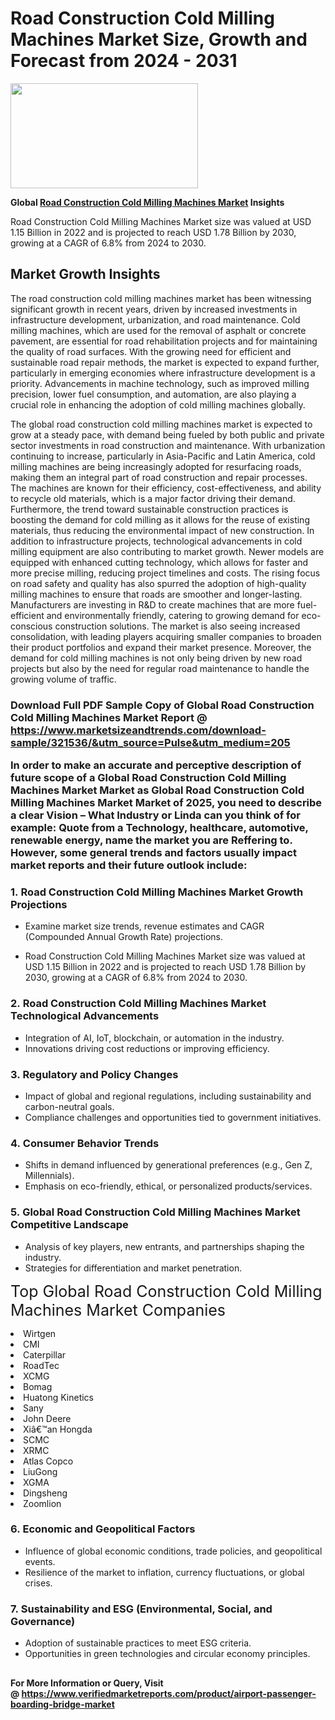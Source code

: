 <H1>Road Construction Cold Milling Machines Market Size, Growth and Forecast from 2024 - 2031</H1><img class="aligncenter size-medium wp-image-584254" src="https://thirdeyenews.in/wp-content/uploads/2024/09/Global-Market-Research-300x168.jpeg" alt="" width="300" height="168" /><p><strong>Global&nbsp;<a href="https://www.marketsizeandtrends.com/download-sample/321536/&amp;utm_source=Pulse&amp;utm_medium=205">Road Construction Cold Milling Machines Market</a> Insights</strong></p><p>Road Construction Cold Milling Machines Market size was valued at USD 1.15 Billion in 2022 and is projected to reach USD 1.78 Billion by 2030, growing at a CAGR of 6.8% from 2024 to 2030.</p><p><h2>Market Growth Insights</h2> <p>The road construction cold milling machines market has been witnessing significant growth in recent years, driven by increased investments in infrastructure development, urbanization, and road maintenance. Cold milling machines, which are used for the removal of asphalt or concrete pavement, are essential for road rehabilitation projects and for maintaining the quality of road surfaces. With the growing need for efficient and sustainable road repair methods, the market is expected to expand further, particularly in emerging economies where infrastructure development is a priority. Advancements in machine technology, such as improved milling precision, lower fuel consumption, and automation, are also playing a crucial role in enhancing the adoption of cold milling machines globally.</p> <p><strong><a href="#"></a></strong></p> <p>The global road construction cold milling machines market is expected to grow at a steady pace, with demand being fueled by both public and private sector investments in road construction and maintenance. With urbanization continuing to increase, particularly in Asia-Pacific and Latin America, cold milling machines are being increasingly adopted for resurfacing roads, making them an integral part of road construction and repair processes. The machines are known for their efficiency, cost-effectiveness, and ability to recycle old materials, which is a major factor driving their demand. Furthermore, the trend toward sustainable construction practices is boosting the demand for cold milling as it allows for the reuse of existing materials, thus reducing the environmental impact of new construction. In addition to infrastructure projects, technological advancements in cold milling equipment are also contributing to market growth. Newer models are equipped with enhanced cutting technology, which allows for faster and more precise milling, reducing project timelines and costs. The rising focus on road safety and quality has also spurred the adoption of high-quality milling machines to ensure that roads are smoother and longer-lasting. Manufacturers are investing in R&D to create machines that are more fuel-efficient and environmentally friendly, catering to growing demand for eco-conscious construction solutions. The market is also seeing increased consolidation, with leading players acquiring smaller companies to broaden their product portfolios and expand their market presence. Moreover, the demand for cold milling machines is not only being driven by new road projects but also by the need for regular road maintenance to handle the growing volume of traffic. <h3></p><p><span class=""><strong>Download Full PDF Sample Copy of Global Road Construction Cold Milling Machines Market Report</strong> @ <a href="https://www.marketsizeandtrends.com/download-sample/321536/&amp;utm_source=Pulse&amp;utm_medium=205" target="_blank">https://www.marketsizeandtrends.com/download-sample/321536/&amp;utm_source=Pulse&amp;utm_medium=205</a></span></p><p>In order to make an accurate and perceptive description of future scope of a Global&nbsp;Road Construction Cold Milling Machines Market Market as Global&nbsp;Road Construction Cold Milling Machines Market Market of 2025, you need to describe a clear Vision &ndash; What Industry or Linda can you think of for example: Quote from a Technology, healthcare, automotive, renewable energy, name the market you are Reffering to. However, some general trends and factors usually impact market reports and their future outlook include:</p><h3>1.&nbsp;<strong>Road Construction Cold Milling Machines Market Growth Projections</strong></h3><ul><li>Examine market size trends, revenue estimates and CAGR (Compounded Annual Growth Rate) projections.</li><li><p>Road Construction Cold Milling Machines Market size was valued at USD 1.15 Billion in 2022 and is projected to reach USD 1.78 Billion by 2030, growing at a CAGR of 6.8% from 2024 to 2030.</p></li></ul><h3>2.&nbsp;<strong>Road Construction Cold Milling Machines Market Technological Advancements</strong></h3><ul><li>Integration of AI, IoT, blockchain, or automation in the industry.</li><li>Innovations driving cost reductions or improving efficiency.</li></ul><h3>3.&nbsp;<strong>Regulatory and Policy Changes</strong></h3><ul><li>Impact of global and regional regulations, including sustainability and carbon-neutral goals.</li><li>Compliance challenges and opportunities tied to government initiatives.</li></ul><h3>4.&nbsp;<strong>Consumer Behavior Trends</strong></h3><ul><li>Shifts in demand influenced by generational preferences (e.g., Gen Z, Millennials).</li><li>Emphasis on eco-friendly, ethical, or personalized products/services.</li></ul><h3>5.&nbsp;<strong>Global Road Construction Cold Milling Machines Market Competitive Landscape</strong></h3><ul><li>Analysis of key players, new entrants, and partnerships shaping the industry.</li><li>Strategies for differentiation and market penetration.</li></ul><p data-pm-slice="1 1 []"><span style="color: inherit; font-family: inherit; font-size: 25px;">Top Global Road Construction Cold Milling Machines Market Companies</span></p><div class="" data-test-id=""><p><li>Wirtgen</li><li> CMI</li><li> Caterpillar</li><li> RoadTec</li><li> XCMG</li><li> Bomag</li><li> Huatong Kinetics</li><li> Sany</li><li> John Deere</li><li> Xiâ€™an Hongda</li><li> SCMC</li><li> XRMC</li><li> Atlas Copco</li><li> LiuGong</li><li> XGMA</li><li> Dingsheng</li><li> Zoomlion</li></p></div><h3>6.&nbsp;<strong>Economic and Geopolitical Factors</strong></h3><ul><li>Influence of global economic conditions, trade policies, and geopolitical events.</li><li>Resilience of the market to inflation, currency fluctuations, or global crises.</li></ul><h3>7.&nbsp;<strong>Sustainability and ESG (Environmental, Social, and Governance)</strong></h3><ul><li>Adoption of sustainable practices to meet ESG criteria.</li><li>Opportunities in green technologies and circular economy principles.</li></ul><h2><strong style="font-size: 14px;">For More Information or Query, Visit @&nbsp;</strong><a style="background-color: #ffffff; font-size: 14px;" href="https://www.marketsizeandtrends.com/report/road-construction-cold-milling-machines-market/" target="_blank">https://www.verifiedmarketreports.com/product/airport-passenger-boarding-bridge-market</a></h2>
